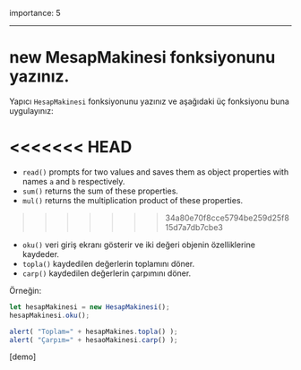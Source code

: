 importance: 5

---

# new MesapMakinesi fonksiyonunu yazınız.

Yapıcı `HesapMakinesi` fonksiyonunu yazınız ve aşağıdaki üç fonksiyonu buna uygulayınız:

<<<<<<< HEAD
=======
- `read()` prompts for two values and saves them as object properties with names `a` and `b` respectively.
- `sum()` returns the sum of these properties.
- `mul()` returns the multiplication product of these properties.
>>>>>>> 34a80e70f8cce5794be259d25f815d7a7db7cbe3

- `oku()` veri giriş ekranı gösterir ve iki değeri objenin özelliklerine kaydeder.
- `topla()` kaydedilen değerlerin toplamını döner.
- `carp()` kaydedilen değerlerin çarpımını döner.

Örneğin:

```js
let hesapMakinesi = new HesapMakinesi();
hesapMakinesi.oku();

alert( "Toplam=" + hesapMakines.topla() );
alert( "Çarpım=" + hesaoMakinesi.carp() );
```

[demo]